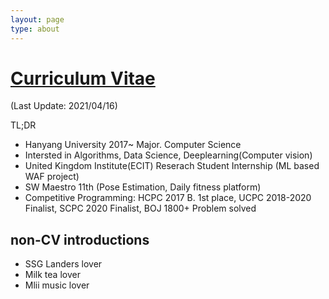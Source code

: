 ```yaml
---
layout: page
type: about
---
```


# [Curriculum Vitae](CV_Beomgyu_Kim.pdf) 

(Last Update: 2021/04/16)

TL;DR

- Hanyang University 2017~ Major. Computer Science 
- Intersted in Algorithms, Data Science, Deeplearning(Computer vision)
- United Kingdom Institute(ECIT) Reserach Student Internship (ML based WAF project)
- SW Maestro 11th (Pose Estimation, Daily fitness platform) 
- Competitive Programming: HCPC 2017 B. 1st place, UCPC 2018-2020 Finalist, SCPC 2020 Finalist, BOJ 1800+ Problem solved

## non-CV introductions

- SSG Landers lover
- Milk tea lover
- Mlii music lover



